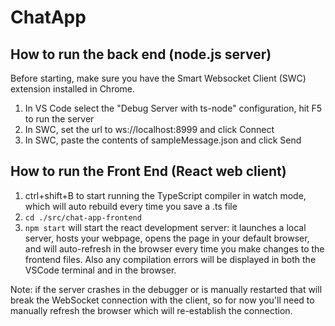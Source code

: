 # ChatApp

## How to run the back end (node.js server)
Before starting, make sure you have the Smart Websocket Client (SWC) extension installed in Chrome.

1. In VS Code select the "Debug Server with ts-node" configuration, hit F5 to run the server
1. In SWC, set the url to ws://localhost:8999 and click Connect
1. In SWC, paste the contents of sampleMessage.json and click Send

## How to run the Front End (React web client)
1. ctrl+shift+B to start running the TypeScript compiler in watch mode, which will auto rebuild every time you save a .ts file
1. `cd ./src/chat-app-frontend`
1. `npm start` will start the react development server: it launches a local server, hosts your webpage, opens the page in your default browser, and will auto-refresh in the browser every time you make changes to the frontend files. Also any compilation errors will be displayed in both the VSCode terminal and in the browser.

Note: if the server crashes in the debugger or is manually restarted that will break the WebSocket connection with the client, so for now you'll need to manually refresh the browser which will re-establish the connection.